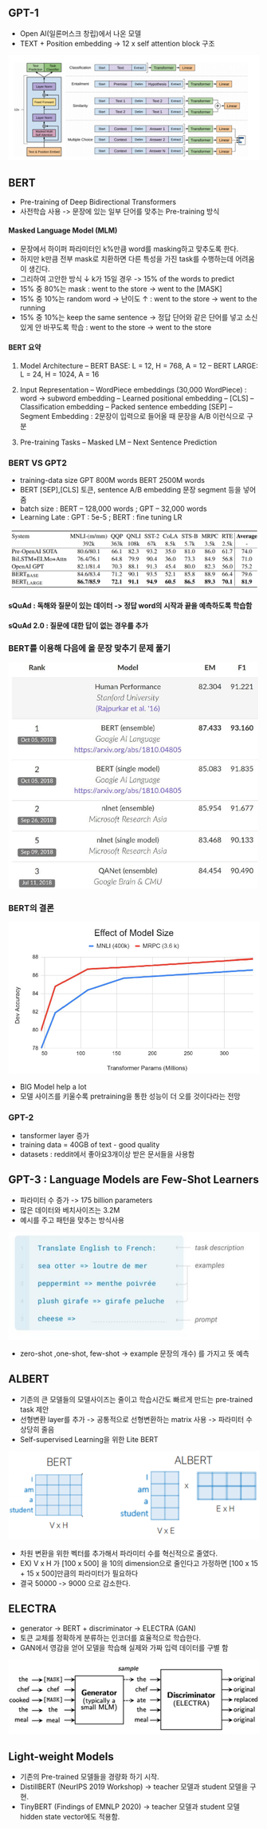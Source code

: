 ## GPT-1
- Open AI(일론머스크 창립)에서 나온 모델
- TEXT + Position embedding -> 12 x self attention block 구조
<img src=image/GPT1.png>

## BERT 
-  Pre-training of Deep Bidirectional Transformers 
-  사전학습 사용 -> 문장에 있는 일부 단어를 맞추는 Pre-training 방식

#### Masked Language Model (MLM)
- 문장에서 하이퍼 파라미터인 k%만큼 word를 masking하고 맞추도록 한다.
- 하지만 k만큼 전부 mask로 치환하면 다른 특성을 가진 task를 수행하는데 어려움이 생긴다.
- 그리하여 고안한 방식 ↓ k가 15일 경우 -> 15% of the words to predict
- 15% 중 80%는 mask : went to the store → went to the [MASK]
- 15% 중 10%는 random word -> 난이도 ↑  : went to the store → went to the running
- 15% 중 10%는 keep the same sentence -> 정답 단어와 같은 단어를 넣고 소신 있게 안 바꾸도록 학습 : went to the store → went to the store

#### BERT 요약
1. Model Architecture
– BERT BASE: L = 12, H = 768, A = 12
– BERT LARGE: L = 24, H = 1024, A = 16

2. Input Representation
– WordPiece embeddings (30,000 WordPiece) : word -> subword embedding
– Learned positional embedding
– [CLS] – Classification embedding
– Packed sentence embedding [SEP]
– Segment Embedding : 2문장이 입력으로 들어올 때 문장을 A/B 이런식으로 구분

3. Pre-training Tasks
– Masked LM
– Next Sentence Prediction

### BERT VS GPT2
- training-data size GPT 800M words BERT 2500M words
- BERT [SEP],[CLS] 토큰, sentence A/B embedding 문장 segment 등을 넣어줌
- batch size : BERT – 128,000 words ; GPT – 32,000 words
- Learning Late : GPT : 5e-5 ; BERT : fine tuning LR
<img src=image/BERTvsGPT2.png>

#### sQuAd : 독해와 질문이 있는 데이터 -> 정답 word의 시작과 끝을 예측하도록 학습함
#### sQuAd 2.0 : 질문에 대한 답이 없는 경우를 추가

### BERT를 이용해 다음에 올 문장 맞추기 문제 풀기
<img src=image/squad.png>

### BERT의 결론
<img src=image/bigmodel.png>
 
- BIG Model help a lot
- 모델 사이즈를 키울수록 pretraining을 통한 성능이 더 오를 것이다라는 전망

### GPT-2 
- tansformer layer 증가
- training data = 40GB of text - good quality
- datasets : reddit에서 좋아요3개이상 받은 문서들을 사용함

## GPT-3 : Language Models are Few-Shot Learners
- 파라미터 수 증가  -> 175 billion parameters
- 많은 데이터와 베치사이즈는 3.2M  
- 예시를 주고 패턴을 맞추는 방식사용
<img src=image/fewshot.png>
 
- zero-shot ,one-shot, few-shot -> example 문장의 개수) 를 가지고 뜻 예측

## ALBERT
- 기존의 큰 모델들의 모델사이즈는 줄이고 학습시간도 빠르게 만드는 pre-trained task 제안
-	선형변환 layer를 추가 ->  공통적으로 선형변환하는 matrix 사용 -> 파라미터 수 상당히 줄음
- Self-supervised Learning을 위한 Lite BERT
<img src=image/ALBERT.png>
 
- 차원 변환을 위한 벡터를 추가해서 파라미터 수를 혁신적으로 줄였다.
- EX) V x H 가 [100 x 500] 을 10의 dimension으로 줄인다고 가정하면 [100 x 15 + 15 x 500]만큼의 파라미터가 필요하다
- 결국 50000 -> 9000 으로 감소한다. 

## ELECTRA
- generator -> BERT + discriminator -> ELECTRA  (GAN)
- 토큰 교체를 정확하게 분류하는 인코더를 효율적으로 학습한다.
- GAN에서 영감을 얻어 모델을 학습해 실제와 가짜 입력 데이터를 구별 함
<img src=image/ELECTRA.png>

## Light-weight Models
- 기존의 Pre-trained 모델들을 경량화 하기 시작.
- DistillBERT (NeurIPS 2019 Workshop) -> teacher 모델과 student 모델을 구현.
- TinyBERT (Findings of EMNLP 2020) -> teacher 모델과 student 모델 hidden state vector에도 적용함.

